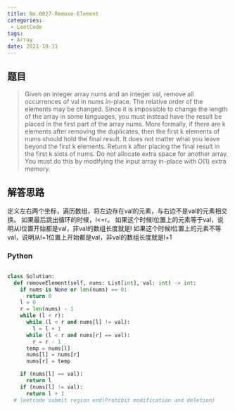 ```yaml
---
title: No.0027-Remove-Element
categories: 
 - LeetCode
tags:
 - Array
date: 2021-10-11
---
```


## 题目
> Given an integer array nums and an integer val, remove all occurrences of val
> in nums in-place. The relative order of the elements may be changed.
> Since it is impossible to change the length of the array in some languages,
> you must instead have the result be placed in the first part of the array nums.
> More formally, if there are k elements after removing the duplicates, then the
> first k elements of nums should hold the final result. It does not matter what
> you leave beyond the first k elements.
> Return k after placing the final result in the first k slots of nums.
> Do not allocate extra space for another array. You must do this by modifying
> the input array in-place with O(1) extra memory.
## 解答思路
定义左右两个坐标，遍历数组，将左边存在val的元素，与右边不是val的元素相交换。 
如果最后跳出循环的时候，l<=r。
如果这个时候l位置上的元素等于val，说明从l位置开始都是val，非val的数组长度就是l
如果这个时候l位置上的元素不等val，说明从l+1位置上开始都是val，非val的数组长度就是l+1
### Python
```python

class Solution:
  def removeElement(self, nums: List[int], val: int) -> int:
    if nums is None or len(nums) == 0:
      return 0
    l = 0
    r = len(nums) - 1
    while (l < r):
      while (l < r and nums[l] != val):
        l = l + 1
      while (l < r and nums[r] == val):
        r = r - 1
      temp = nums[l]
      nums[l] = nums[r]
      nums[r] = temp

    if (nums[l] == val):
      return l
    if (nums[l] != val):
      return l + 1
  # leetcode submit region end(Prohibit modification and deletion)
    
```
